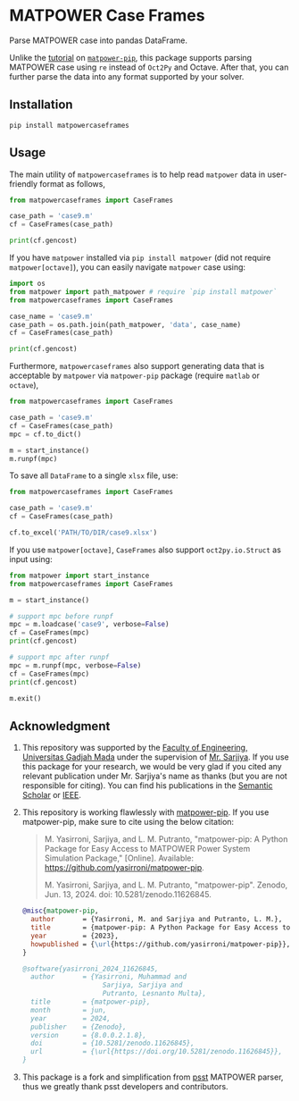 # MATPOWER Case Frames

Parse MATPOWER case into pandas DataFrame.

Unlike the [tutorial](https://github.com/yasirroni/matpower-pip#extra-require-oct2py-or-matlabengine) on [`matpower-pip`](https://github.com/yasirroni/matpower-pip), this package supports parsing MATPOWER case using `re` instead of `Oct2Py` and Octave. After that, you can further parse the data into any format supported by your solver.

## Installation

```plaintext
pip install matpowercaseframes
```

## Usage

The main utility of `matpowercaseframes` is to help read `matpower` data in user-friendly format as follows,

```python
from matpowercaseframes import CaseFrames

case_path = 'case9.m'
cf = CaseFrames(case_path)

print(cf.gencost)
```

If you have `matpower` installed via `pip install matpower` (did not require `matpower[octave]`), you can easily navigate `matpower` case using:

```python
import os
from matpower import path_matpower # require `pip install matpower`
from matpowercaseframes import CaseFrames

case_name = 'case9.m'
case_path = os.path.join(path_matpower, 'data', case_name)
cf = CaseFrames(case_path)

print(cf.gencost)
```

Furthermore, `matpowercaseframes` also support generating data that is acceptable by `matpower` via `matpower-pip` package (require `matlab` or `octave`),

```python
from matpowercaseframes import CaseFrames

case_path = 'case9.m'
cf = CaseFrames(case_path)
mpc = cf.to_dict()

m = start_instance()
m.runpf(mpc)
```

To save all `DataFrame` to a single `xlsx` file, use:

```python
from matpowercaseframes import CaseFrames

case_path = 'case9.m'
cf = CaseFrames(case_path)

cf.to_excel('PATH/TO/DIR/case9.xlsx')
```

If you use `matpower[octave]`, `CaseFrames` also support `oct2py.io.Struct` as input using:

```python
from matpower import start_instance
from matpowercaseframes import CaseFrames

m = start_instance()

# support mpc before runpf
mpc = m.loadcase('case9', verbose=False)
cf = CaseFrames(mpc)
print(cf.gencost)

# support mpc after runpf
mpc = m.runpf(mpc, verbose=False)
cf = CaseFrames(mpc)
print(cf.gencost)

m.exit()
```

## Acknowledgment

1. This repository was supported by the [Faculty of Engineering, Universitas Gadjah Mada](https://ft.ugm.ac.id/en/) under the supervision of [Mr. Sarjiya](https://www.researchgate.net/profile/Sarjiya_Sarjiya). If you use this package for your research, we would be very glad if you cited any relevant publication under Mr. Sarjiya's name as thanks (but you are not responsible for citing). You can find his publications in the [Semantic Scholar](https://www.semanticscholar.org/author/Sarjiya/2267414) or [IEEE](https://ieeexplore.ieee.org/author/37548066400).

1. This repository is working flawlessly with [matpower-pip](https://github.com/yasirroni/matpower-pip). If you use matpower-pip, make sure to cite using the below citation:

    > M. Yasirroni, Sarjiya, and L. M. Putranto, "matpower-pip: A Python Package for Easy Access to MATPOWER Power System Simulation Package," [Online]. Available: <https://github.com/yasirroni/matpower-pip>.
    >
    > M. Yasirroni, Sarjiya, and L. M. Putranto, "matpower-pip". Zenodo, Jun. 13, 2024. doi: 10.5281/zenodo.11626845.

    ```bib
    @misc{matpower-pip,
      author       = {Yasirroni, M. and Sarjiya and Putranto, L. M.},
      title        = {matpower-pip: A Python Package for Easy Access to MATPOWER Power System Simulation Package},
      year         = {2023},
      howpublished = {\url{https://github.com/yasirroni/matpower-pip}},
    }

    @software{yasirroni_2024_11626845,
      author       = {Yasirroni, Muhammad and
                        Sarjiya, Sarjiya and
                        Putranto, Lesnanto Multa},
      title        = {matpower-pip},
      month        = jun,
      year         = 2024,
      publisher    = {Zenodo},
      version      = {8.0.0.2.1.8},
      doi          = {10.5281/zenodo.11626845},
      url          = {\url{https://doi.org/10.5281/zenodo.11626845}},
    }
    ```

1. This package is a fork and simplification from [psst](https://github.com/ames-market/psst) MATPOWER parser, thus we greatly thank psst developers and contributors.
